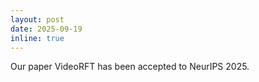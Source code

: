 ```yaml
---
layout: post
date: 2025-09-19
inline: true
---
```


Our paper VideoRFT has been accepted to NeurIPS 2025.
